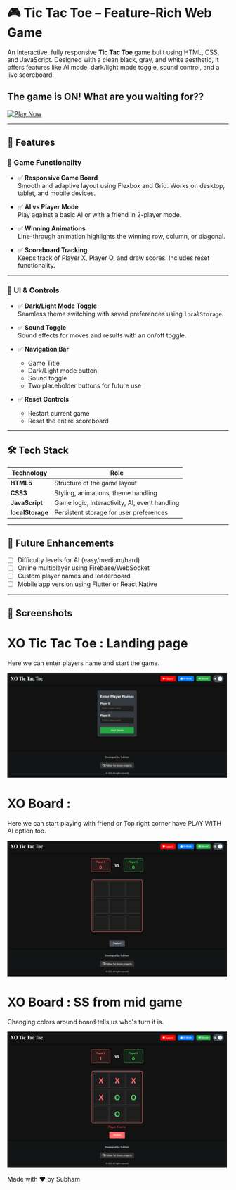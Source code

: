 # 🎮 Tic Tac Toe – Feature-Rich Web Game

An interactive, fully responsive **Tic Tac Toe** game built using HTML, CSS, and JavaScript. Designed with a clean black, gray, and white aesthetic, it offers features like AI mode, dark/light mode toggle, sound control, and a live scoreboard.

## The game is ON! What are you waiting for??

[![Play Now](https://img.shields.io/badge/Play_Now-brightgreen?style=for-the-badge&logo=gamepad)](https://msubham06.github.io/Tic-Tac-Toe-Game/)


---

## 🚀 Features

### 🎯 Game Functionality
- ✅ **Responsive Game Board**  
  Smooth and adaptive layout using Flexbox and Grid. Works on desktop, tablet, and mobile devices.
  
- ✅ **AI vs Player Mode**  
  Play against a basic AI or with a friend in 2-player mode.

- ✅ **Winning Animations**  
  Line-through animation highlights the winning row, column, or diagonal.

- ✅ **Scoreboard Tracking**  
  Keeps track of Player X, Player O, and draw scores. Includes reset functionality.

---

### 🧩 UI & Controls

- ✅ **Dark/Light Mode Toggle**  
  Seamless theme switching with saved preferences using `localStorage`.

- ✅ **Sound Toggle**  
  Sound effects for moves and results with an on/off toggle.

- ✅ **Navigation Bar**
  - Game Title  
  - Dark/Light mode button  
  - Sound toggle  
  - Two placeholder buttons for future use

- ✅ **Reset Controls**
  - Restart current game  
  - Reset the entire scoreboard

---

## 🛠️ Tech Stack

| Technology      | Role                                       |
|------------------|---------------------------------------------|
| **HTML5**        | Structure of the game layout                |
| **CSS3**         | Styling, animations, theme handling         |
| **JavaScript**   | Game logic, interactivity, AI, event handling |
| **localStorage** | Persistent storage for user preferences     |

---

## 🌱 Future Enhancements

- [ ] Difficulty levels for AI (easy/medium/hard)
- [ ] Online multiplayer using Firebase/WebSocket
- [ ] Custom player names and leaderboard
- [ ] Mobile app version using Flutter or React Native

---

## 📸 Screenshots

# XO Tic Tac Toe : Landing page
Here we can enter players name and start the game.
  
<img src="GSS1.png" alt="Game Screenshot" width="500"/>

# XO Board :
  Here we can start playing with friend or Top right corner have PLAY WITH AI option too.

  <img src="GSS2.png" alt="Game Screenshot" width="500"/>


# XO Board : SS from mid game
  Changing colors around board tells us who's turn it is.

  <img src="GSS3.png" alt="Game Screenshot" width="500"/>




Made with ❤️ by Subham
